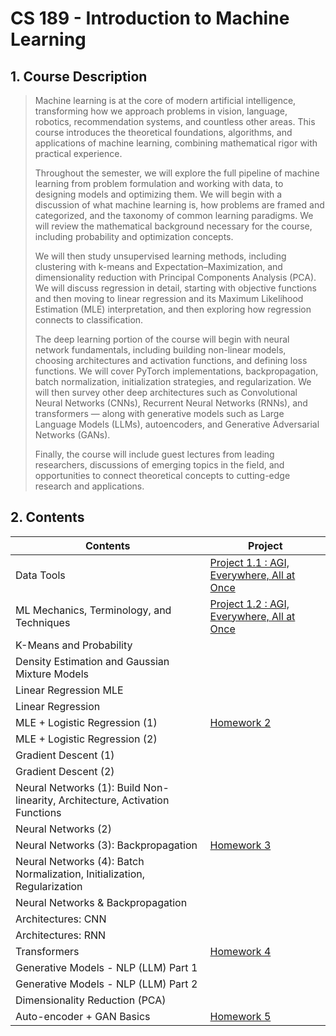 # CS 189 - Introduction to Machine Learning

## 1. Course Description
> Machine learning is at the core of modern artificial intelligence, transforming how we approach problems in vision, language, robotics, recommendation systems, and countless other areas. This course introduces the theoretical foundations, algorithms, and applications of machine learning, combining mathematical rigor with practical experience.
>
> Throughout the semester, we will explore the full pipeline of machine learning from problem formulation and working with data, to designing models and optimizing them. We will begin with a discussion of what machine learning is, how problems are framed and categorized, and the taxonomy of common learning paradigms. We will review the mathematical background necessary for the course, including probability and optimization concepts.
>
> We will then study unsupervised learning methods, including clustering with k-means and Expectation–Maximization, and dimensionality reduction with Principal Components Analysis (PCA). We will discuss regression in detail, starting with objective functions and then moving to linear regression and its Maximum Likelihood Estimation (MLE) interpretation, and then exploring how regression connects to classification.
>
> The deep learning portion of the course will begin with neural network fundamentals, including building non-linear models, choosing architectures and activation functions, and defining loss functions. We will cover PyTorch implementations, backpropagation, batch normalization, initialization strategies, and regularization. We will then survey other deep architectures such as Convolutional Neural Networks (CNNs), Recurrent Neural Networks (RNNs), and transformers — along with generative models such as Large Language Models (LLMs), autoencoders, and Generative Adversarial Networks (GANs).
>
> Finally, the course will include guest lectures from leading researchers, discussions of emerging topics in the field, and opportunities to connect theoretical concepts to cutting-edge research and applications.

## 2. Contents

|Contents                            |Project|
|------------------------------------|-------|
|  Data Tools       |[Project 1.1 : AGI, Everywhere, All at Once](https://github.com/SJeong906/CS-189---Introduction-to-Machine-Learning/blob/main/Project%201/fashion_pt_1.ipynb)|
| ML Mechanics, Terminology, and Techniques  |[Project 1.2 : AGI, Everywhere, All at Once]()|
| K-Means and Probability            |      |
| Density Estimation and Gaussian Mixture Models  |       |
| Linear Regression MLE              |       |
| Linear Regression                  |       |
| MLE + Logistic Regression (1)      |[Homework 2]()       |
| MLE + Logistic Regression (2)      |       |
| Gradient Descent (1)           |       |
| Gradient Descent (2)              |       |
| Neural Networks (1): Build Non-linearity, Architecture, Activation Functions |       |
| Neural Networks (2)                  |       |
| Neural Networks (3): Backpropagation |[Homework 3]()|
| Neural Networks (4): Batch Normalization, Initialization, Regularization |       |
| Neural Networks & Backpropagation                   |       |
| Architectures: CNN                  |       |
| Architectures: RNN                |        |
| Transformers                       |[Homework 4]()|
| Generative Models - NLP (LLM) Part 1 |       |
| Generative Models - NLP (LLM) Part 2 |       |
| Dimensionality Reduction (PCA) |       |
| Auto-encoder + GAN Basics |[Homework 5]()|

